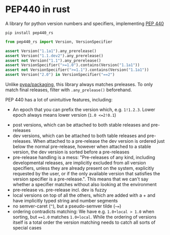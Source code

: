 # PEP440 in rust

A library for python version numbers and specifiers, implementing
[PEP 440](https://peps.python.org/pep-0440)

```shell
pip install pep440_rs
```

```python
from pep440_rs import Version, VersionSpecifier

assert Version("1.1a1").any_prerelease()
assert Version("1.1.dev2").any_prerelease()
assert not Version("1.1").any_prerelease()
assert VersionSpecifier(">=1.0").contains(Version("1.1a1"))
assert not VersionSpecifier(">=1.1").contains(Version("1.1a1"))
assert Version("2.0") in VersionSpecifier("==2")
```

Unlike [pypa/packaging](https://github.com/pypa/packaging), this library always matches preleases.
To only match final releases, filter with `.any_prelease()` beforehand.

PEP 440 has a lot of unintuitive features, including:

- An epoch that you can prefix the version which, e.g. `1!1.2.3`. Lower epoch always means lower
  version (`1.0 <=2!0.1`)

* post versions, which can be attached to both stable releases and pre-releases
* dev versions, which can be attached to both table releases and pre-releases. When attached to a
  pre-release the dev version is ordered just below the normal pre-release, however when attached to
  a stable version, the dev version is sorted before a pre-releases
* pre-release handling is a mess: "Pre-releases of any kind, including developmental releases, are
  implicitly excluded from all version specifiers, unless they are already present on the system,
  explicitly requested by the user, or if the only available version that satisfies the version
  specifier is a pre-release.". This means that we can't say whether a specifier matches without
  also looking at the environment
* pre-release vs. pre-release incl. dev is fuzzy
* local versions on top of all the others, which are added with a + and have implicitly typed string
  and number segments
* no semver-caret (`^`), but a pseudo-semver tilde (`~=`)
* ordering contradicts matching: We have e.g. `1.0+local > 1.0` when sorting, but `==1.0` matches
  `1.0+local`. While the ordering of versions itself is a total order the version matching needs to
  catch all sorts of special cases
